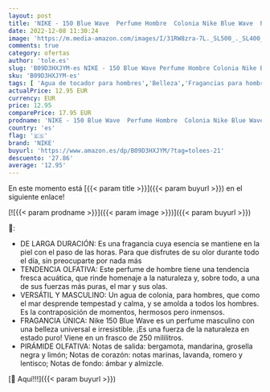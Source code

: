 ```yaml
---
layout: post
title: 'NIKE - 150 Blue Wave  Perfume Hombre  Colonia Nike Blue Wave  Perfumada y en Formato Spray  Eau de Toilette  Fresca y Acuática  Colonia Versátil y de Larga Duración - 250 ml'
date: 2022-12-08 11:30:24
image: 'https://m.media-amazon.com/images/I/31RW8zra-7L._SL500_._SL400_.jpg'
comments: true
category: ofertas
author: 'tole.es'
slug: 'B09D3HXJYM-es NIKE - 150 Blue Wave Perfume Hombre Colonia Nike Blue Wave...'
sku: 'B09D3HXJYM-es'
tags: [ 'Agua de tocador para hombres','Belleza','Fragancias para hombres','Perfumes y fragancias','de','eau','nike','toilette','🇪🇸', ]
actualPrice: 12.95 EUR
currency: EUR
price: 12.95
comparePrice: 17.95 EUR
prodname: 'NIKE - 150 Blue Wave  Perfume Hombre  Colonia Nike Blue Wave  Perfumada y en Formato Spray  Eau de Toilette  Fresca y Acuática  Colonia Versátil y de Larga Duración - 250 ml'
country: 'es'
flag: '🇪🇸'
brand: 'NIKE'
buyurl: 'https://www.amazon.es/dp/B09D3HXJYM/?tag=tolees-21'
descuento: '27.86'
average: '12.95'
---
```


En este momento está [{{< param title >}}]({{< param buyurl >}}) en el siguiente enlace!

[![{{< param prodname >}}]({{< param image >}})]({{< param buyurl >}})

🔎:

- DE LARGA DURACIÓN: Es una fragancia cuya esencia se mantiene en la piel con el paso de las horas. Para que disfrutes de su olor durante todo el día, sin preocuparte por nada más
- TENDENCIA OLFATIVA: Este perfume de hombre tiene una tendencia fresca acuática, que rinde homenaje a la naturaleza y, sobre todo, a una de sus fuerzas más puras, el mar y sus olas.
- VERSÁTIL Y MASCULINO: Un agua de colonia, para hombres, que como el mar desprende tempestad y calma, y se amolda a todos los hombres. Es la contraposición de momentos, hermosos pero inmensos.
- FRAGANCIA ÚNICA: Nike 150 Blue Wave es un perfume masculino con una belleza universal e irresistible. ¡Es una fuerza de la naturaleza en estado puro! Viene en un frasco de 250 mililitros.
- PIRÁMIDE OLFATIVA: Notas de salida: bergamota, mandarina, grosella negra y limón; Notas de corazón: notas marinas, lavanda, romero y lentisco; Notas de fondo: ámbar y almizcle.

[🛒 Aquí!!!]({{< param buyurl >}})
